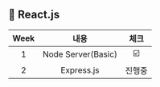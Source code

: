 ##  :whale2: React.js 

| Week |내용 |체크|
| :---:|:-------:|:---:|
| 1 | Node Server(Basic)|☑️|
| 2 | Express.js | 진행중 |

